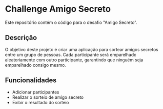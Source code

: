 # Challenge Amigo Secreto

Este repositório contém o código para o desafio "Amigo Secreto".

## Descrição

O objetivo deste projeto é criar uma aplicação para sortear amigos secretos entre um grupo de pessoas. Cada participante será emparelhado aleatoriamente com outro participante, garantindo que ninguém seja emparelhado consigo mesmo.

## Funcionalidades

- Adicionar participantes
- Realizar o sorteio de amigo secreto
- Exibir o resultado do sorteio
